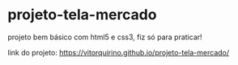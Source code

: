 # projeto-tela-mercado
 projeto bem básico com html5 e css3, fiz só para praticar!
 
link do projeto: https://vitorquirino.github.io/projeto-tela-mercado/
